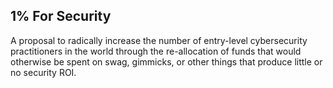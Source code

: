 ## 1% For Security

A proposal to radically increase the number of entry-level cybersecurity practitioners in the world through the re-allocation of funds that would otherwise be spent on swag, gimmicks, or other things that produce little or no security ROI.
